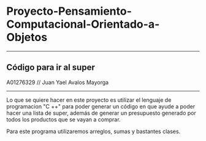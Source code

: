 # Proyecto-Pensamiento-Computacional-Orientado-a-Objetos
----------------------
Código para ir al super
-------------
A01276329 // Juan Yael Avalos Mayorga

----------------------

Lo que se quiere hacer en este proyecto es utilizar el lenguaje de programacion "C ++" para poder generar un código en que ayude a poder hacer una lista
de super, además de generar un presupuesto generado por todos los productos que se vayan a comprar.

Para este programa utilizaremos arreglos, sumas y bastantes clases.
